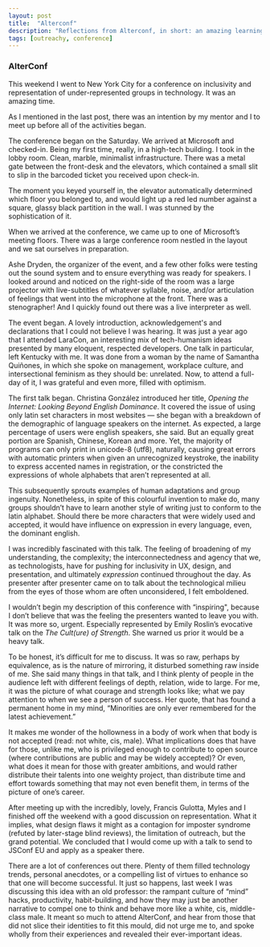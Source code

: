 ```yaml
---
layout: post
title:  "Alterconf"
description: "Reflections from Alterconf, in short: an amazing learning experience"
tags: [outreachy, conference]
---
```


### AlterConf

This weekend I went to New York City for a conference on inclusivity and representation of under-represented groups in technology. It was an amazing time.

As I mentioned in the last post, there was an intention by my mentor and I to meet up before all of the activities began.

The conference began on the Saturday. We arrived at Microsoft and checked-in. Being my first time, really, in a high-tech building. I took in the lobby room. Clean, marble, minimalist infrastructure. There was a metal gate between the front-desk and the elevators, which contained a small slit to slip in the barcoded ticket you received upon check-in.

The moment you keyed yourself in, the elevator automatically determined which floor you belonged to, and would light up a red led number against a square, glassy black partition in the wall. I was stunned by the sophistication of it.

When we arrived at the conference, we came up to one of Microsoft’s meeting floors. There was a large conference room nestled in the layout and we sat ourselves in preparation.

Ashe Dryden, the organizer of the event, and a few other folks were testing out the sound system and to ensure everything was ready for speakers. I looked around and noticed on the right-side of the room was a large projector with live-subtitles of whatever syllable, noise, and/or articulation of feelings that went into the microphone at the front. There was a stenographer! And I quickly found out there was a live interpreter as well.

The event began. A lovely introduction, acknowledgement's and declarations that I could not believe I was hearing. It was just a year ago that I attended LaraCon, an interesting mix of tech-humanism ideas presented by many eloquent, respected developers. One talk in particular, left Kentucky with me. It was done from a woman by the name of Samantha Quiñones, in which she spoke on management, workplace culture, and intersectional feminism as they should be: unrelated. Now, to attend a full-day of it, I was grateful and even more, filled with optimism.

The first talk began. Christina González introduced her title, _Opening the Internet: Looking Beyond English Dominance_. It covered the issue of using only latin set characters in most websites — she began with a breakdown of the demographic of language speakers on the internet. As expected, a large percentage of users were english speakers, she said. But an equally great portion are Spanish, Chinese, Korean and more. Yet, the majority of programs can only print in unicode-8 (utf8), naturally, causing great errors with automatic printers when given an unrecognized keystroke, the inability to express accented names in registration, or the constricted the expressions of whole alphabets that aren’t represented at all.

This subsequently sprouts examples of human adaptations and group ingenuity. Nonetheless, in spite of this colourful invention to make do, many groups shouldn’t have to learn another style of writing just to conform to the latin alphabet. Should there be more characters that were widely used and accepted, it would have influence on expression in every language, even, the dominant english.

I was incredibly fascinated with this talk. The feeling of broadening of my understanding, the complexity; the interconnectedness and agency that we, as technologists, have for pushing for inclusivity in UX, design, and presentation, and ultimately _expression_ continued throughout the day. As presenter after presenter came on to talk about the technological milieu from the eyes of those whom are often unconsidered, I felt emboldened.

I wouldn’t begin my description of this conference with “inspiring", because I don’t believe that was the feeling the presenters wanted to leave you with. It was more so, urgent. Especially represented by Emily Roslin’s evocative talk on the _The Cult(ure) of Strength_. She warned us prior it would be a heavy talk.

To be honest, it’s difficult for me to discuss. It was so raw, perhaps by equivalence, as is the nature of mirroring, it disturbed something raw inside of me. She said many things in that talk, and I think plenty of people in the audience left with different feelings of depth, relation, wide to large. For me, it was the picture of what courage and strength looks like; what we pay attention to when we see a person of success. Her quote, that has found a permanent home in my mind, “Minorities are only ever remembered for the latest achievement.”

It makes me wonder of the hollowness in a body of work when that body is not accepted (read: not white, cis, male). What implications does that have for those, unlike me, who is privileged enough to contribute to open source (where contributions are public and may be widely accepted)? Or even, what does it mean for those with greater ambitions, and would rather distribute their talents into one weighty project, than distribute time and effort towards something that may not even benefit them, in terms of the picture of one’s career.

After meeting up with the incredibly, lovely, Francis Gulotta, Myles and I finished off the weekend with a good discussion on representation. What it implies, what design flaws it might as a contagion for imposter syndrome (refuted by later-stage blind reviews), the limitation of outreach, but the grand potential. We concluded that I would come up with a talk to send to JSConf EU and apply as a speaker there.

There are a lot of conferences out there. Plenty of them filled technology trends, personal anecdotes, or a compelling list of virtues to enhance so that one will become successful. It just so happens, last week I was discussing this idea with an old professor: the rampant culture of “mind” hacks, productivity, habit-building, and how they may just be another narrative to compel one to think and behave more like a white, cis, middle-class male. It meant so much to attend AlterConf, and hear from those that did not slice their identities to fit this mould, did not urge me to, and spoke wholly from their experiences and revealed their ever-important ideas.

